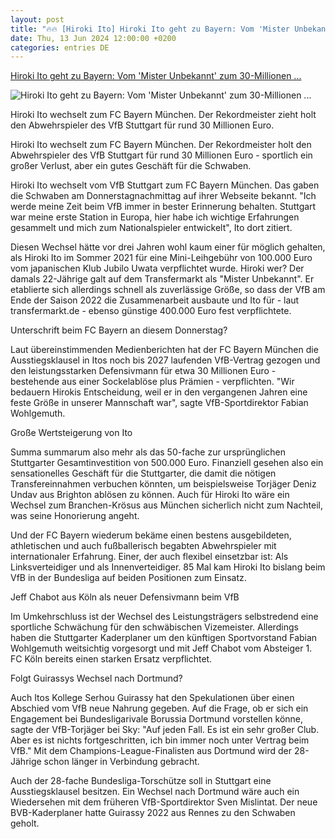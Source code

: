 ```yaml
---
layout: post
title: "🔥🔥 [Hiroki Ito] Hiroki Ito geht zu Bayern: Vom 'Mister Unbekannt' zum 30-Millionen ..."
date: Thu, 13 Jun 2024 12:00:00 +0200
categories: entries DE
---
```

[Hiroki Ito geht zu Bayern: Vom 'Mister Unbekannt' zum 30-Millionen ...](https://www.swr.de/sport/fussball/vfb-stuttgart/vom-vfb-stuttgart-zum-fc-bayern-der-aufstieg-des-hiroki-ito-100.html)

![Hiroki Ito geht zu Bayern: Vom 'Mister Unbekannt' zum 30-Millionen ...](https://www.swr.de/sport/fussball/vfb-stuttgart/1718273245836%2Cfoto-ito-vfb-fc-bayern-100~_v-16x9@2dL_-6c42aff4e68b43c7868c3240d3ebfa29867457da.jpg)

Hiroki Ito wechselt zum FC Bayern München. Der Rekordmeister zieht holt den Abwehrspieler des VfB Stuttgart für rund 30 Millionen Euro.

Hiroki Ito wechselt zum FC Bayern München. Der Rekordmeister holt den Abwehrspieler des VfB Stuttgart für rund 30 Millionen Euro - sportlich ein großer Verlust, aber ein gutes Geschäft für die Schwaben.

Hiroki Ito wechselt vom VfB Stuttgart zum FC Bayern München. Das gaben die Schwaben am Donnerstagnachmittag auf ihrer Webseite bekannt. "Ich werde meine Zeit beim VfB immer in bester Erinnerung behalten. Stuttgart war meine erste Station in Europa, hier habe ich wichtige Erfahrungen gesammelt und mich zum Nationalspieler entwickelt", Ito dort zitiert.

Diesen Wechsel hätte vor drei Jahren wohl kaum einer für möglich gehalten, als Hiroki Ito im Sommer 2021 für eine Mini-Leihgebühr von 100.000 Euro vom japanischen Klub Jubilo Uwata verpflichtet wurde. Hiroki wer? Der damals 22-Jährige galt auf dem Transfermarkt als "Mister Unbekannt". Er etablierte sich allerdings schnell als zuverlässige Größe, so dass der VfB am Ende der Saison 2022 die Zusammenarbeit ausbaute und Ito für - laut transfermarkt.de - ebenso günstige 400.000 Euro fest verpflichtete.

Unterschrift beim FC Bayern an diesem Donnerstag?

Laut übereinstimmenden Medienberichten hat der FC Bayern München die Ausstiegsklausel in Itos noch bis 2027 laufenden VfB-Vertrag gezogen und den leistungsstarken Defensivmann für etwa 30 Millionen Euro - bestehende aus einer Sockelablöse plus Prämien - verpflichten. "Wir bedauern Hirokis Entscheidung, weil er in den vergangenen Jahren eine feste Größe in unserer Mannschaft war", sagte VfB-Sportdirektor Fabian Wohlgemuth.

Große Wertsteigerung von Ito

Summa summarum also mehr als das 50-fache zur ursprünglichen Stuttgarter Gesamtinvestition von 500.000 Euro. Finanziell gesehen also ein sensationelles Geschäft für die Stuttgarter, die damit die nötigen Transfereinnahmen verbuchen könnten, um beispielsweise Torjäger Deniz Undav aus Brighton ablösen zu können. Auch für Hiroki Ito wäre ein Wechsel zum Branchen-Krösus aus München sicherlich nicht zum Nachteil, was seine Honorierung angeht.

Und der FC Bayern wiederum bekäme einen bestens ausgebildeten, athletischen und auch fußballerisch begabten Abwehrspieler mit internationaler Erfahrung. Einer, der auch flexibel einsetzbar ist: Als Linksverteidiger und als Innenverteidiger. 85 Mal kam Hiroki Ito bislang beim VfB in der Bundesliga auf beiden Positionen zum Einsatz.

Jeff Chabot aus Köln als neuer Defensivmann beim VfB

Im Umkehrschluss ist der Wechsel des Leistungsträgers selbstredend eine sportliche Schwächung für den schwäbischen Vizemeister. Allerdings haben die Stuttgarter Kaderplaner um den künftigen Sportvorstand Fabian Wohlgemuth weitsichtig vorgesorgt und mit Jeff Chabot vom Absteiger 1. FC Köln bereits einen starken Ersatz verpflichtet.

Folgt Guirassys Wechsel nach Dortmund?

Auch Itos Kollege Serhou Guirassy hat den Spekulationen über einen Abschied vom VfB neue Nahrung gegeben. Auf die Frage, ob er sich ein Engagement bei Bundesligarivale Borussia Dortmund vorstellen könne, sagte der VfB-Torjäger bei Sky: "Auf jeden Fall. Es ist ein sehr großer Club. Aber es ist nichts fortgeschritten, ich bin immer noch unter Vertrag beim VfB." Mit dem Champions-League-Finalisten aus Dortmund wird der 28-Jährige schon länger in Verbindung gebracht.

Auch der 28-fache Bundesliga-Torschütze soll in Stuttgart eine Ausstiegsklausel besitzen. Ein Wechsel nach Dortmund wäre auch ein Wiedersehen mit dem früheren VfB-Sportdirektor Sven Mislintat. Der neue BVB-Kaderplaner hatte Guirassy 2022 aus Rennes zu den Schwaben geholt.

